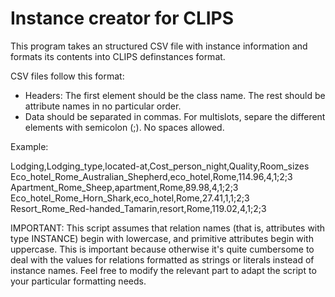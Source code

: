 # Instance creator for CLIPS

This program takes an structured CSV file with instance information and formats its contents into CLIPS definstances format.

CSV files follow this format:
- Headers: The first element should be the class name. The rest should be attribute names in no particular order.
- Data should be separated in commas. For multislots, separe the different elements with semicolon (;). No spaces allowed.

Example:

Lodging,Lodging_type,located-at,Cost_person_night,Quality,Room_sizes
Eco_hotel_Rome_Australian_Shepherd,eco_hotel,Rome,114.96,4,1;2;3
Apartment_Rome_Sheep,apartment,Rome,89.98,4,1;2;3
Eco_hotel_Rome_Horn_Shark,eco_hotel,Rome,27.41,1,1;2;3
Resort_Rome_Red-handed_Tamarin,resort,Rome,119.02,4,1;2;3

IMPORTANT: This script assumes that relation names (that is, attributes with type INSTANCE) begin with lowercase, and primitive attributes begin with uppercase. This is important because otherwise it's quite cumbersome to deal with the values for relations formatted as strings or literals instead of instance names. Feel free to modify the relevant part to adapt the script to your particular formatting needs.

